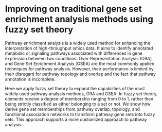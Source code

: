 # Improving on traditional gene set enrichment analysis methods using fuzzy set theory
Pathway enrichment analysis is a widely used method for enhancing the interpretation of high-throughput omics data. It aims to identify annotated metabolic or signaling pathways associated with differences in gene expression between two conditions. Over-Representation Analysis (ORA) and Gene Set Enrichment Analysis (GSEA) are the most commonly applied techniques for pathway analysis. However, their performance is limited by their disregard for pathway topology and overlap and the fact that pathway annotation is incomplete. 

Here we apply fuzzy set theory to expand the capabilities of the most widely used pathway analysis methods, ORA and GSEA. In fuzzy set theory, elements receive a degree of membership ranging from 0 to 1, rather than being strictly classified as either belonging to a set or not. We show how derive gene set memberships from pathway overlap, topology, and functional association networks to transform pathway gene sets into fuzzy sets. This approach supports a more customized approach to pathway analysis.
